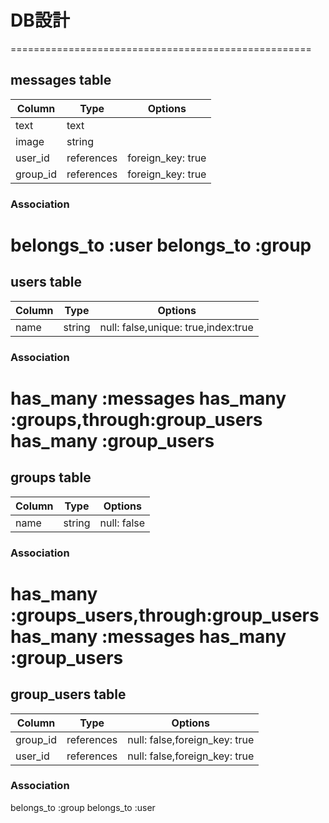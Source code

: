 # DB設計
====================================================
## messages table
|Column|Type|Options|
|------|----|-------|
|text|text||
|image|string||
|user_id|references|foreign_key: true|
|group_id|references|foreign_key: true|
### Association
belongs_to :user
belongs_to :group
====================================================
## users table
|Column|Type|Options|
|------|----|-------|
|name|string|null: false,unique: true,index:true|
### Association
has_many :messages
has_many :groups,through:group_users
has_many :group_users
====================================================
## groups table
|Column|Type|Options|
|------|----|-------|
|name|string|null: false|
### Association
has_many :groups_users,through:group_users
has_many :messages
has_many :group_users
====================================================
## group_users table
|Column|Type|Options|
|------|----|-------|
|group_id|references|null: false,foreign_key: true|
|user_id|references|null: false,foreign_key: true|
### Association
belongs_to :group
belongs_to :user

